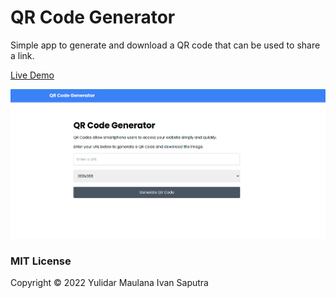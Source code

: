 # QR Code Generator

Simple app to generate and download a QR code that can be used to share a link.

[Live Demo](https://generate-qr-code-js.vercel.app/)

<img src="img/project.png">

### MIT License

Copyright &copy; 2022 Yulidar Maulana Ivan Saputra